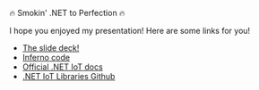 🔥 Smokin' .NET to Perfection 🔥

I hope you enjoyed my presentation! Here are some links for you!

- [The slide deck!](https://1drv.ms/p/s!Ag9fVAifJI6ds5p4oaWYHbzgp7SpBw?e=mEMVrV)
- [Inferno code](https://docs.microsoft.com/dotnet/iot)
- [Official .NET IoT docs](https://docs.microsoft.com/dotnet/iot)
- [.NET IoT Libraries Github](https://github.com/dotnet/iot)
